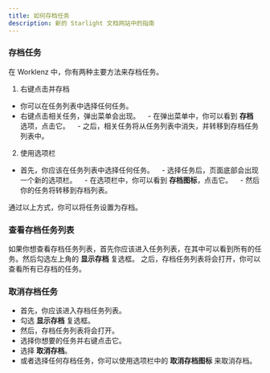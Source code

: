 ```yaml
---
title: 如何存档任务
description: 新的 Starlight 文档网站中的指南
---
```


### 存档任务

在 Worklenz 中，你有两种主要方法来存档任务。

1. 右键点击并存档

- 你可以在任务列表中选择任何任务。
- 右键点击相关任务，弹出菜单会出现。
     - 在弹出菜单中，你可以看到 **存档** 选项，点击它。
     - 之后，相关任务将从任务列表中消失，并转移到存档任务列表中。

2. 使用选项栏

- 首先，你应该在任务列表中选择任何任务。
     - 选择任务后，页面底部会出现一个新的选项栏。
     - 在选项栏中，你可以看到 **存档图标**，点击它。
     - 然后你的任务将转移到存档列表。

通过以上方式，你可以将任务设置为存档。

### 查看存档任务列表

如果你想查看存档任务列表，首先你应该进入任务列表，在其中可以看到所有的任务。然后勾选左上角的 **显示存档** 复选框。
之后，存档任务列表将会打开，你可以查看所有已存档的任务。

### 取消存档任务

- 首先，你应该进入存档任务列表。
- 勾选 **显示存档** 复选框。
- 然后，存档任务列表将会打开。
- 选择你想要的任务并右键点击它。
- 选择 **取消存档**。
- 或者选择任何存档任务，你可以使用选项栏中的 **取消存档图标** 来取消存档。
